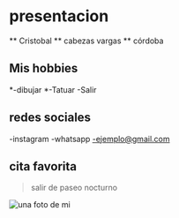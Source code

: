 # presentacion

** Cristobal
** cabezas vargas
** córdoba

## Mis hobbies
*-dibujar
*-Tatuar
-Salir

## redes sociales
-instagram
-whatsapp
-ejemplo@gmail.com

## cita favorita
> salir de paseo nocturno

![una foto de mi](/gato.jpg)

